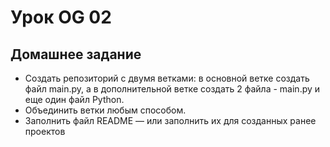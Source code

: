 # Урок OG 02 
## Домашнее задание
- Создать репозиторий с двумя ветками: в основной ветке создать файл main.py, а в  дополнительной ветке создать 2 файла - main.py и еще один файл Python. 
- Объединить ветки любым способом. 
- Заполнить файл README — или заполнить их для созданных ранее проектов

